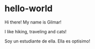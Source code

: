 # hello-world

Hi there! My name is Gilmar!

I like hiking, traveling and cats!

Soy un estudiante de ella.  Ella es optisimo!
